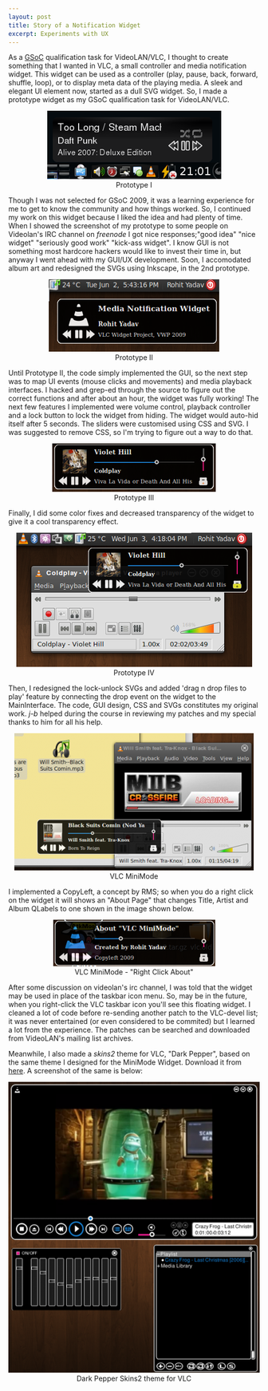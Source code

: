 ```yaml
---
layout: post
title: Story of a Notification Widget
excerpt: Experiments with UX
---
```


As a [GSoC](http://en.wikipedia.org/wiki/Google_Summer_of_Code) qualification task for VideoLAN/VLC, I thought to create something that I wanted in VLC, a small controller and media notification widget. This widget can be used as a controller (play, pause, back, forward, shuffle, loop), or to display meta data of the playing media. A sleek and elegant UI element now, started as a dull SVG widget. So, I made a prototype widget as my GSoC qualification task for VideoLAN/VLC.

<p style="text-align: center;"><img src="/images/videolan/vmm.png" ><br>Prototype I</p>

Though I was not selected for GSoC 2009, it was a learning experience for me to get to know the community and how things worked. So, I continued my work on this widget because I liked the idea and had plenty of time. When I showed the screenshot of my prototype to some people on Videolan's IRC channel on *freenode* I got nice responses;"good idea" "nice widget" "seriously good work" "kick-ass widget". I know GUI is not something most hardcore hackers would like to invest their time in, but anyway I went ahead with my GUI/UX development. Soon, I accomodated album art and redesigned the SVGs using Inkscape, in the 2nd prototype.

<p style="text-align: center;"><img src="/images/videolan/vmm1.png" ><br>Prototype II</p>

Until Prototype II, the code simply implemented the GUI, so the next step was to map UI events (mouse clicks and movements) and media playback interfaces. I hacked and grep-ed through the source to figure out the correct functions and after about an hour, the widget was fully working! The next few features I implemented were volume control, playback controller and a lock button to lock the widget from hiding. The widget would auto-hid itself after 5 seconds. The sliders were customised using CSS and SVG. I was suggested to remove CSS, so I'm trying to figure out a way to do that.

<p style="text-align: center;"><img src="/images/videolan/vmm2.png" ><br>Prototype III</p>

Finally, I did some color fixes and decreased transparency of the widget to give it a cool transparency effect.

<p style="text-align: center;"><img src="/images/videolan/vmm3.png" ><br>Prototype IV</p>

Then, I redesigned the lock-unlock SVGs and added 'drag n drop files to play' feature by connecting the drop event on the widget to the MainInterface. The code, GUI design, CSS and SVGs constitutes my original work. *j-b* helped during the course in reviewing my patches and my special thanks to him for all his help.

<p style="text-align: center;"><img src="/images/videolan/vmm4.png" ><br>VLC MiniMode</p>

I implemented a CopyLeft, a concept by RMS; so when you do a right click on the widget it will shows an "About Page" that changes Title, Artist and Album QLabels to one shown in the image shown below.

<p style="text-align: center;"><img src="/images/videolan/vmm5.png" ><br>VLC MiniMode - "Right Click About"</p>

After some discussion on videolan's irc channel, I was told that the widget may be used in place of the taskbar icon menu. So, may be in the future, when you right-click the VLC taskbar icon you'll see this floating widget. I cleaned a lot of code before re-sending another patch to the VLC-devel list; it was never entertained (or even considered to be commited) but I learned a lot from the experience. The patches can be searched and downloaded from VideoLAN's mailing list archives.

Meanwhile, I also made a *skins2* theme for VLC, "Dark Pepper", based on the same theme I designed for the MiniMode Widget. Download it from [here](http://www1.videolan.org/vlc/download-skins2-go.php?url=Dark%20Pepper.vlt). A screenshot of the same is below:

<p style="text-align: center;"><img src="/images/videolan/dark-pepper.png" ><br>Dark Pepper Skins2 theme for VLC</p>
